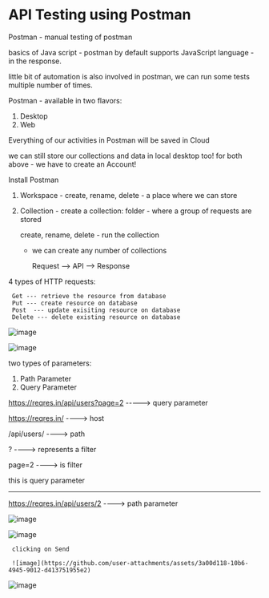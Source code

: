 # API Testing using Postman


Postman - manual testing of postman

basics of Java script - postman by default supports JavaScript language - in the response.

little bit of automation is also involved in postman, we can run some tests multiple number of times.

Postman - available in two flavors:
1) Desktop
2) Web


Everything of our activities in Postman will be saved in Cloud

we can still store our collections and data in local desktop too!  for both above - we have to create an Account!



Install Postman

1) Workspace - create, rename, delete - a place where we can store 
2) Collection - create a collection: folder - where a group of requests are stored
   
   create, rename, delete - run the collection

   - we can create any number of collections

     Request --> API --> Response

4 types of HTTP requests:

     Get --- retrieve the resource from database
     Put --- create resource on database
     Post  --- update exisiting resource on database
     Delete --- delete existing resource on database


![image](https://github.com/user-attachments/assets/ed044444-6b5b-4514-b38b-bc4bf457b8dc)

![image](https://github.com/user-attachments/assets/442ca1d7-8058-4617-a236-b0a668225a37)



two types of parameters:

1) Path Parameter
2) Query Parameter

https://reqres.in/api/users?page=2  -----> query parameter

https://reqres.in/ ----> host

/api/users/ ----> path

? ----> represents a filter

page=2  ----> is filter

this is query parameter

------------------
https://reqres.in/api/users/2  ----> path parameter

![image](https://github.com/user-attachments/assets/9d582471-4dce-40d7-b27d-97961dc39733)




![image](https://github.com/user-attachments/assets/df986f9a-540e-433e-a082-6eddae7be72b)


     clicking on Send

     ![image](https://github.com/user-attachments/assets/3a00d118-10b6-4945-9012-d413751955e2)
   

     

   ![image](https://github.com/user-attachments/assets/2d0e9b0e-1061-4818-bd21-6eaa184bbc37)

     
